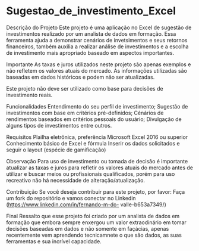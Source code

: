 # Sugestao_de_investimento_Excel

Descrição do Projeto
  Este projeto é uma aplicação no Excel de sugestão de investimentos realizado por um analista de 
  dados em formação. Essa ferramenta ajuda a demonstrar cenários de invetsimentos e seus retornos 
  financeiros, também auxilia a realizar análise de investimentos e a escolha de investimento mais 
  apropriado baseado em aspectos importantes. 

Importante
  As taxas e juros utilizados neste projeto são apenas exemplos e não refletem os valores atuais do 
  mercado.
  As informações utilizadas são baseadas em dados históricos e podem não ser atualizadas.

  Este projeto não deve ser utilizado como base para decisões de investimento reais.

Funcionalidades
  Entendimento do seu perfil de investimento;
  Sugestão de investimentos com base em critérios pré-definidos;
  Cénários de rendimentos baseados em critérios pessoais do usuário;
  Divulgação de alguns tipos de investimentos entre outros.
  
  
Requisitos
  Plailha eletrônica, preferência Microsoft Excel 2016 ou superior
  Conhecimento básico de Excel e fórmula
  Inserir os dados solicitados e seguir o layout (espécie de gamificação)

Observação
  Para uso de investimento ou tomada de decisão é importante atualizar as taxas e juros para refletir os valores atuais do mercado antes de utilizar e buscar meios ou profissionais qualificados, porém para uso recreativo não há necessidade de alteração/atualização.

  
Contribuição
  Se você deseja contribuir para este projeto, por favor:
  Faça um fork do repositório e vamos conectar no Linkedin (https://www.linkedin.com/in/fernando-m-do- 
  valle-b653a7349/)


Final
  Ressalto que esse projeto foi criado por um analista de dados em formação que embora sempre enxergou um valor extraodinário em tomar decisões baseadas em dados e não somente em façácias, apenas recentemente vem aprendendo tecnicamnete o que são dados, as suas ferramentas e sua incrível capacidade.

  

